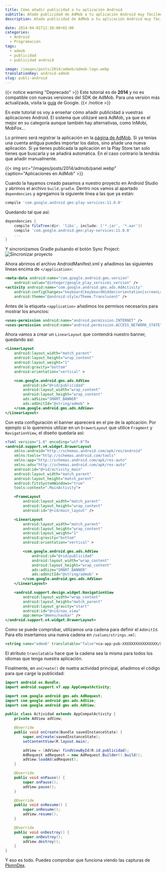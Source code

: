 ```yaml
---
title: Cómo añadir publicidad a tu aplicación Android
subtitle: Añade publicidad de AdMob a tu aplicación Android muy fácilmente
description: Añade publicidad de AdMob a tu aplicación Android muy fácilmente.

date: 2014-04-01T12:20:00+02:00
categories:
  - Android
  - Programación
tags:
  - admob
  - publicidad
  - publicidad android

image: /images/posts/2014/admob/admob-logo.webp
translationKey: android-admob
slug: publi-android
---
```

{{< notice warning "Deprecado" >}}
Este tutorial es de **2014** y no es compatible con nuevas versiones del SDK de AdMob. Para una versión más actualizada, visita la [guía](https://developers.google.com/admob/android/quick-start?hl=es) de Google.
{{< /notice >}}

En este tutorial os voy a enseñar cómo añadir publicidad a vuestras aplicaciones Android. El sistema que utilizaré será AdMob, ya que es el mejor en su categoría aunque también hay alternativas, como InMobi, MobFox...

<!--more-->

Lo primero será registrar la aplicación en la [página de AdMob](https://apps.admob.com/). Si ya tenías una cuenta antigua puedes importar los datos, sino añade una nueva aplicación. Si ya tienes publicada la aplicación en la Play Store tan solo tienes que buscarla y se añadirá automática. En el caso contrario la tendrás que añadir manualmente.

{{< img src="/images/posts/2014/admob/panel.webp" caption="Aplicaciones en AdMob" >}}

Cuando la hayamos creado pasamos a nuestro proyecto en Android Studio y abrimos el archivo `build.gradle`. Dentro nos vamos al apartado `dependencies` y agregamos la siguiente línea a las que ya están:

```groovy
compile 'com.google.android.gms:play-services:11.0.0'
```

Quedando tal que así:

```groovy
dependencies {
    compile fileTree(dir: 'libs', include: ['*.jar', '*.aar'])
    compile 'com.google.android.gms:play-services:11.0.0'
    ...
}
```

Y sincronizamos Gradle pulsando el botón Sync Project: ![Sincronizar proyecto](https://developer.android.com/images/tools/sync-project.png)

Ahora abrimos el archivo AndroidManifest.xml y añadimos las siguientes líneas encima de `</application>`:

```xml
<meta-data android:name="com.google.android.gms.version"
    android:value="@integer/google_play_services_version" />
<activity android:name="com.google.android.gms.ads.AdActivity"
    android:configChanges="keyboard|keyboardHidden|orientation|screenLayout|uiMode|screenSize|smallestScreenSize"
    android:theme="@android:style/Theme.Translucent" />
```

Antes de la etiqueta `<application>` añadimos los permisos necesarios para mostrar los anuncios:

```xml
<uses-permission android:name="android.permission.INTERNET" />
<uses-permission android:name="android.permission.ACCESS_NETWORK_STATE" />
```

Ahora vamos a crear un `LinearLayout` que contendrá nuestro banner, quedando así:

```xml
<LinearLayout
    android:layout_width="match_parent"
    android:layout_height="wrap_content"
    android:layout_weight="1"
    android:gravity="bottom"
    android:orientation="vertical" >

    <com.google.android.gms.ads.AdView
        android:id="@+id/publicidad"
        android:layout_width="wrap_content"
        android:layout_height="wrap_content"
        ads:adSize="SMART_BANNER"
        ads:adUnitId="@string/admob" >
    </com.google.android.gms.ads.AdView>
</LinearLayout>
```

Con esta configuración el banner aparecerá en el pie de la aplicación. Por ejemplo si lo queremos utilizar en un `DrawerLayout` que utilice `Fragment` y `NavigationView`, el diseño quedaría así:

```xml
<?xml version="1.0" encoding="utf-8"?>
<android.support.v4.widget.DrawerLayout
    xmlns:android="http://schemas.android.com/apk/res/android"
    xmlns:tools="http://schemas.android.com/tools"
    xmlns:app="http://schemas.android.com/apk/res-auto"
    xmlns:ads="http://schemas.android.com/apk/res-auto"
    android:id="@+id/activity_main"
    android:layout_width="match_parent"
    android:layout_height="match_parent"
    android:fitsSystemWindows="true"
    tools:context=".MainActivity">

    <FrameLayout
        android:layout_width="match_parent"
        android:layout_height="wrap_content"
        android:id="@+id/main_layout" />

    <LinearLayout
        android:layout_width="match_parent"
        android:layout_height="wrap_content"
        android:layout_weight="1"
        android:gravity="bottom"
        android:orientation="vertical" >

        <com.google.android.gms.ads.AdView
            android:id="@+id/publicidad"
            android:layout_width="wrap_content"
            android:layout_height="wrap_content"
            ads:adSize="SMART_BANNER"
            ads:adUnitId="@string/admob" >
        </com.google.android.gms.ads.AdView>
    </LinearLayout>

    <android.support.design.widget.NavigationView
        android:layout_width="wrap_content"
        android:layout_height="match_parent"
        android:layout_gravity="start"
        android:id="@+id/nav_view"
        app:menu="@menu/navbar" />
</android.support.v4.widget.DrawerLayout>
```

Como se puede comprobar, utilizamos una cadena para definir el `AdUnitId`. Para ello insertamos una nueva cadena en `/values/strings.xml`:

```xml
<string name="admob" translatable="false">ca-app-pub-XXXXXXXXXXXXXXXX/XXXXXXXXXX</string>
```

El atributo `translatable` hace que la cadena sea la misma para todos los idiomas que tenga nuestra aplicación.

Finalmente, en `onCreate()` de nuetra actividad principal, añadimos el código para que carge la publicidad:

```java
import android.os.Bundle;
import android.support.v7.app.AppCompatActivity;

import com.google.android.gms.ads.AdRequest;
import com.google.android.gms.ads.AdSize;
import com.google.android.gms.ads.AdView;

public class Actividad extends AppCompatActivity {
    private AdView adView;

    @Override
    public void onCreate(Bundle savedInstanceState) {
        super.onCreate(savedInstanceState);
        setContentView(R.layout.main);

        adView = (AdView) findViewById(R.id.publicidad);
        AdRequest adRequest = new AdRequest.Builder().build();
        adView.loadAd(adRequest);
    }

    @Override
    public void onPause() {
        super.onPause();
        adView.pause();
    }

    @Override
    public void onResume() {
        super.onResume();
        adView.resume();
    }

    @Override
    public void onDestroy() {
        super.onDestroy();
        adView.destroy();
    }
}
```

Y eso es todo. Puedes comprobar que funciona viendo las capturas de [PkmnDex](/proyectos/android/pkmndex/).
